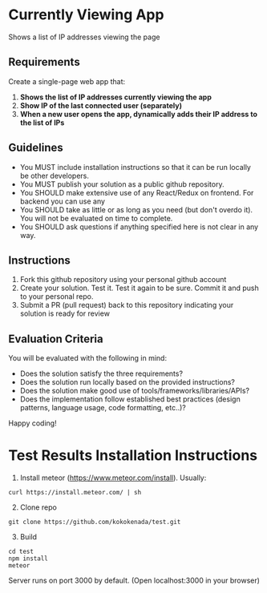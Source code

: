 # Currently Viewing App

Shows a list of IP addresses viewing the page

## Requirements

Create a single-page web app that:

1. **Shows the list of IP addresses currently viewing the app**
2. **Show IP of the last connected user (separately)**
3. **When a new user opens the app, dynamically adds their IP address to the list of IPs**

## Guidelines

- You MUST include installation instructions so that it can be run locally be other developers.
- You MUST publish your solution as a public github repository.
- You SHOULD make extensive use of any React/Redux on frontend. For backend you can use any
- You SHOULD take as little or as long as you need (but don't overdo it). You will not be evaluated on time to complete.
- You SHOULD ask questions if anything specified here is not clear in any way.

## Instructions

1. Fork this github repository using your personal github account
2. Create your solution. Test it. Test it again to be sure. Commit it and push to your personal repo.
3. Submit a PR (pull request) back to this repository indicating your solution is ready for review

## Evaluation Criteria

You will be evaluated with the following in mind:

- Does the solution satisfy the three requirements?
- Does the solution run locally based on the provided instructions?
- Does the solution make good use of tools/frameworks/libraries/APIs?
- Does the implementation follow established best practices (design patterns, language usage, code formatting, etc..)?

Happy coding!

# Test Results Installation Instructions

1. Install meteor (https://www.meteor.com/install). Usually:
````
curl https://install.meteor.com/ | sh
````
2. Clone repo 
````
git clone https://github.com/kokokenada/test.git
````
3. Build
````
cd test
npm install
meteor
````
  
Server runs on port 3000 by default. (Open localhost:3000 in your browser)

